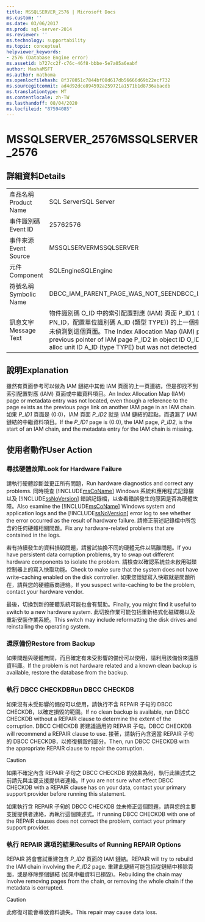 ```yaml
---
title: MSSQLSERVER_2576 | Microsoft Docs
ms.custom: ''
ms.date: 03/06/2017
ms.prod: sql-server-2014
ms.reviewer: ''
ms.technology: supportability
ms.topic: conceptual
helpviewer_keywords:
- 2576 (Database Engine error)
ms.assetid: b727cc2f-c76c-46f8-bbbe-5e7a05a6eabf
author: MashaMSFT
ms.author: mathoma
ms.openlocfilehash: 8f378051c7844bf08d617db56666d69b22ecf732
ms.sourcegitcommit: ad4d92dce894592a259721a1571b1d8736abacdb
ms.translationtype: MT
ms.contentlocale: zh-TW
ms.lasthandoff: 08/04/2020
ms.locfileid: "87594085"
---
```

# <a name="mssqlserver_2576"></a><span data-ttu-id="c9212-102">MSSQLSERVER_2576</span><span class="sxs-lookup"><span data-stu-id="c9212-102">MSSQLSERVER_2576</span></span>
    
## <a name="details"></a><span data-ttu-id="c9212-103">詳細資料</span><span class="sxs-lookup"><span data-stu-id="c9212-103">Details</span></span>  
  
|||  
|-|-|  
|<span data-ttu-id="c9212-104">產品名稱</span><span class="sxs-lookup"><span data-stu-id="c9212-104">Product Name</span></span>|<span data-ttu-id="c9212-105">SQL Server</span><span class="sxs-lookup"><span data-stu-id="c9212-105">SQL Server</span></span>|  
|<span data-ttu-id="c9212-106">事件識別碼</span><span class="sxs-lookup"><span data-stu-id="c9212-106">Event ID</span></span>|<span data-ttu-id="c9212-107">2576</span><span class="sxs-lookup"><span data-stu-id="c9212-107">2576</span></span>|  
|<span data-ttu-id="c9212-108">事件來源</span><span class="sxs-lookup"><span data-stu-id="c9212-108">Event Source</span></span>|<span data-ttu-id="c9212-109">MSSQLSERVER</span><span class="sxs-lookup"><span data-stu-id="c9212-109">MSSQLSERVER</span></span>|  
|<span data-ttu-id="c9212-110">元件</span><span class="sxs-lookup"><span data-stu-id="c9212-110">Component</span></span>|<span data-ttu-id="c9212-111">SQLEngine</span><span class="sxs-lookup"><span data-stu-id="c9212-111">SQLEngine</span></span>|  
|<span data-ttu-id="c9212-112">符號名稱</span><span class="sxs-lookup"><span data-stu-id="c9212-112">Symbolic Name</span></span>|<span data-ttu-id="c9212-113">DBCC_IAM_PARENT_PAGE_WAS_NOT_SEEN</span><span class="sxs-lookup"><span data-stu-id="c9212-113">DBCC_IAM_PARENT_PAGE_WAS_NOT_SEEN</span></span>|  
|<span data-ttu-id="c9212-114">訊息文字</span><span class="sxs-lookup"><span data-stu-id="c9212-114">Message Text</span></span>|<span data-ttu-id="c9212-115">物件識別碼 O_ID 中的索引配置對應 (IAM) 頁面 P_ID1 (索引識別碼 I_ID，分割區識別碼 PN_ID，配置單位識別碼 A_ID (類型 TYPE)) 的上一個指標指向 IAM 頁面 P_ID1，但是掃描中未偵測到這個頁面。</span><span class="sxs-lookup"><span data-stu-id="c9212-115">The Index Allocation Map (IAM) page P_ID1 is pointed to by the previous pointer of IAM page P_ID2 in object ID O_ID, index ID I_ID, partition ID PN_ID, alloc unit ID A_ID (type TYPE) but was not detected in the scan.</span></span>|  
  
## <a name="explanation"></a><span data-ttu-id="c9212-116">說明</span><span class="sxs-lookup"><span data-stu-id="c9212-116">Explanation</span></span>  
 <span data-ttu-id="c9212-117">雖然有頁面參考可以做為 IAM 鏈結中其他 IAM 頁面的上一頁連結，但是卻找不到索引配置對應 (IAM) 頁面或中繼資料項目。</span><span class="sxs-lookup"><span data-stu-id="c9212-117">An Index Allocation Map (IAM) page or metadata entry was not located, even though a reference to the page exists as the previous page link on another IAM page in an IAM chain.</span></span> <span data-ttu-id="c9212-118">如果 *P_ID1* 頁面是 (0:0)，IAM 頁面 *P_ID2* 就是 IAM 鏈結的起點，而遺漏了 IAM 鏈結的中繼資料項目。</span><span class="sxs-lookup"><span data-stu-id="c9212-118">If the *P_ID1* page is (0:0), the IAM page, *P_ID2*, is the start of an IAM chain, and the metadata entry for the IAM chain is missing.</span></span>  
  
## <a name="user-action"></a><span data-ttu-id="c9212-119">使用者動作</span><span class="sxs-lookup"><span data-stu-id="c9212-119">User Action</span></span>  
  
### <a name="look-for-hardware-failure"></a><span data-ttu-id="c9212-120">尋找硬體故障</span><span class="sxs-lookup"><span data-stu-id="c9212-120">Look for Hardware Failure</span></span>  
 <span data-ttu-id="c9212-121">請執行硬體診斷並更正所有問題，</span><span class="sxs-lookup"><span data-stu-id="c9212-121">Run hardware diagnostics and correct any problems.</span></span> <span data-ttu-id="c9212-122">同時檢查 [!INCLUDE[msCoName](../../includes/msconame-md.md)] Windows 系統和應用程式記錄檔以及 [!INCLUDE[ssNoVersion](../../includes/ssnoversion-md.md)] 錯誤記錄檔，以查看錯誤發生的原因是否為硬體故障。</span><span class="sxs-lookup"><span data-stu-id="c9212-122">Also examine the [!INCLUDE[msCoName](../../includes/msconame-md.md)] Windows system and application logs and the [!INCLUDE[ssNoVersion](../../includes/ssnoversion-md.md)] error log to see whether the error occurred as the result of hardware failure.</span></span> <span data-ttu-id="c9212-123">請修正前述記錄檔中所包含的任何硬體相關問題。</span><span class="sxs-lookup"><span data-stu-id="c9212-123">Fix any hardware-related problems that are contained in the logs.</span></span>  
  
 <span data-ttu-id="c9212-124">若有持續發生的資料損毀問題，請嘗試抽換不同的硬體元件以隔離問題。</span><span class="sxs-lookup"><span data-stu-id="c9212-124">If you have persistent data corruption problems, try to swap out different hardware components to isolate the problem.</span></span> <span data-ttu-id="c9212-125">請檢查以確認系統並未啟用磁碟控制器上的寫入快取功能。</span><span class="sxs-lookup"><span data-stu-id="c9212-125">Check to make sure that the system does not have write-caching enabled on the disk controller.</span></span> <span data-ttu-id="c9212-126">如果您懷疑寫入快取就是問題所在，請與您的硬體廠商連絡。</span><span class="sxs-lookup"><span data-stu-id="c9212-126">If you suspect write-caching to be the problem, contact your hardware vendor.</span></span>  
  
 <span data-ttu-id="c9212-127">最後，切換到新的硬體系統可能也會有幫助。</span><span class="sxs-lookup"><span data-stu-id="c9212-127">Finally, you might find it useful to switch to a new hardware system.</span></span> <span data-ttu-id="c9212-128">此切換作業可能包括重新格式化磁碟機以及重新安裝作業系統。</span><span class="sxs-lookup"><span data-stu-id="c9212-128">This switch may include reformatting the disk drives and reinstalling the operating system.</span></span>  
  
### <a name="restore-from-backup"></a><span data-ttu-id="c9212-129">還原備份</span><span class="sxs-lookup"><span data-stu-id="c9212-129">Restore from Backup</span></span>  
 <span data-ttu-id="c9212-130">如果問題與硬體無關，而且確定有未受影響的備份可以使用，請利用該備份來還原資料庫。</span><span class="sxs-lookup"><span data-stu-id="c9212-130">If the problem is not hardware related and a known clean backup is available, restore the database from the backup.</span></span>  
  
### <a name="run-dbcc-checkdb"></a><span data-ttu-id="c9212-131">執行 DBCC CHECKDB</span><span class="sxs-lookup"><span data-stu-id="c9212-131">Run DBCC CHECKDB</span></span>  
 <span data-ttu-id="c9212-132">如果沒有未受影響的備份可以使用，請執行不含 REPAIR 子句的 DBCC CHECKDB，以確定損毀的範圍。</span><span class="sxs-lookup"><span data-stu-id="c9212-132">If no clean backup is available, run DBCC CHECKDB without a REPAIR clause to determine the extent of the corruption.</span></span> <span data-ttu-id="c9212-133">DBCC CHECKDB 將建議適用的 REPAIR 子句。</span><span class="sxs-lookup"><span data-stu-id="c9212-133">DBCC CHECKDB will recommend a REPAIR clause to use.</span></span> <span data-ttu-id="c9212-134">接著，請執行內含適當 REPAIR 子句的 DBCC CHECKDB，以修復損毀的部分。</span><span class="sxs-lookup"><span data-stu-id="c9212-134">Then, run DBCC CHECKDB with the appropriate REPAIR clause to repair the corruption.</span></span>  
  
> [!CAUTION]  
>  <span data-ttu-id="c9212-135">如果不確定內含 REPAIR 子句之 DBCC CHECKDB 的效果為何，執行此陳述式之前請先與主要支援提供者連絡。</span><span class="sxs-lookup"><span data-stu-id="c9212-135">If you are not sure what effect DBCC CHECKDB with a REPAIR clause has on your data, contact your primary support provider before running this statement.</span></span>  
  
 <span data-ttu-id="c9212-136">如果執行含 REPAIR 子句的 DBCC CHECKDB 並未修正這個問題，請與您的主要支援提供者連絡，再執行這個陳述式。</span><span class="sxs-lookup"><span data-stu-id="c9212-136">If running DBCC CHECKDB with one of the REPAIR clauses does not correct the problem, contact your primary support provider.</span></span>  
  
### <a name="results-of-running-repair-options"></a><span data-ttu-id="c9212-137">執行 REPAIR 選項的結果</span><span class="sxs-lookup"><span data-stu-id="c9212-137">Results of Running REPAIR Options</span></span>  
 <span data-ttu-id="c9212-138">REPAIR 將會嘗試重建包含 *P_ID2* 頁面的 IAM 鏈結。</span><span class="sxs-lookup"><span data-stu-id="c9212-138">REPAIR will try to rebuild the IAM chain involving the *P_ID2* page.</span></span> <span data-ttu-id="c9212-139">重建此鏈結可能包括從鏈結中移除頁面，或是移除整個鏈結 (如果中繼資料已損毀)。</span><span class="sxs-lookup"><span data-stu-id="c9212-139">Rebuilding the chain may involve removing pages from the chain, or removing the whole chain if the metadata is corrupted.</span></span>  
  
> [!CAUTION]  
>  <span data-ttu-id="c9212-140">此修復可能會導致資料遺失。</span><span class="sxs-lookup"><span data-stu-id="c9212-140">This repair may cause data loss.</span></span>  
  
  

